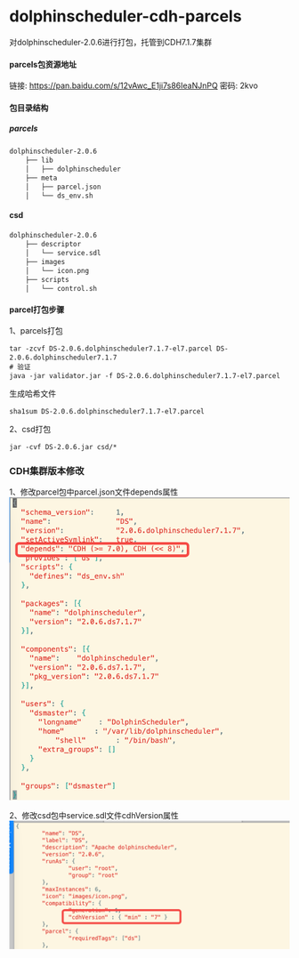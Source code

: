 # dolphinscheduler-cdh-parcels
对dolphinscheduler-2.0.6进行打包，托管到CDH7.1.7集群

#### parcels包资源地址
链接: https://pan.baidu.com/s/12vAwc_E1ji7s86IeaNJnPQ  密码: 2kvo

#### 包目录结构
##### parcels
```text
dolphinscheduler-2.0.6
    ├── lib
    │   ├── dolphinscheduler
    ├── meta
    │   ├── parcel.json
    │   └── ds_env.sh
```

#### csd
```text
dolphinscheduler-2.0.6
    ├── descriptor
    │   └── service.sdl
    ├── images
    │   └── icon.png
    ├── scripts
    │   └── control.sh

```
#### parcel打包步骤
1、parcels打包
```shell script
tar -zcvf DS-2.0.6.dolphinscheduler7.1.7-el7.parcel DS-2.0.6.dolphinscheduler7.1.7
# 验证
java -jar validator.jar -f DS-2.0.6.dolphinscheduler7.1.7-el7.parcel
```
生成哈希文件
```shell script
sha1sum DS-2.0.6.dolphinscheduler7.1.7-el7.parcel
```
2、csd打包

```shell script
jar -cvf DS-2.0.6.jar csd/*
```

### CDH集群版本修改
1、修改parcel包中parcel.json文件depends属性
![cdh_version1](./docs/img/cdh_version1.png)

2、修改csd包中service.sdl文件cdhVersion属性
![cdh_version2](./docs/img/cdh_version2.png)